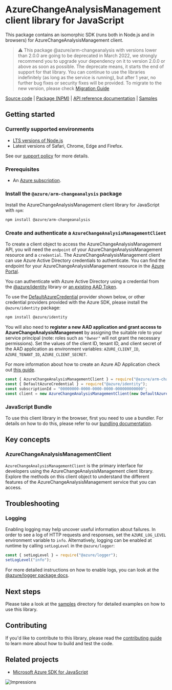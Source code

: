 # AzureChangeAnalysisManagement client library for JavaScript

This package contains an isomorphic SDK (runs both in Node.js and in browsers) for AzureChangeAnalysisManagement client.

> ⚠️ This package @azure/arm-changeanalysis with versions lower than 2.0.0 are going to be deprecated in March 2022, we strongly recommend you to upgrade your dependency on it to version 2.0.0 or above as soon as possible. The deprecate means, it starts the end of support for that library. You can continue to use the libraries indefinitely (as long as the service is running), but after 1 year, no further bug fixes or security fixes will be provided. To migrate to the new version, please check [Migration Guide](https://aka.ms/js-track2-migration-guide)

[Source code](https://github.com/Azure/azure-sdk-for-js/tree/main/sdk/changeanalysis/arm-changeanalysis) |
[Package (NPM)](https://www.npmjs.com/package/@azure/arm-changeanalysis) |
[API reference documentation](https://docs.microsoft.com/javascript/api/@azure/arm-changeanalysis) |
[Samples](https://github.com/Azure-Samples/azure-samples-js-management)

## Getting started

### Currently supported environments

- [LTS versions of Node.js](https://nodejs.org/about/releases/)
- Latest versions of Safari, Chrome, Edge and Firefox.

See our [support policy](https://github.com/Azure/azure-sdk-for-js/blob/main/SUPPORT.md) for more details.

### Prerequisites

- An [Azure subscription][azure_sub].

### Install the `@azure/arm-changeanalysis` package

Install the AzureChangeAnalysisManagement client library for JavaScript with `npm`:

```bash
npm install @azure/arm-changeanalysis
```

### Create and authenticate a `AzureChangeAnalysisManagementClient`

To create a client object to access the AzureChangeAnalysisManagement API, you will need the `endpoint` of your AzureChangeAnalysisManagement resource and a `credential`. The AzureChangeAnalysisManagement client can use Azure Active Directory credentials to authenticate.
You can find the endpoint for your AzureChangeAnalysisManagement resource in the [Azure Portal][azure_portal].

You can authenticate with Azure Active Directory using a credential from the [@azure/identity][azure_identity] library or [an existing AAD Token](https://github.com/Azure/azure-sdk-for-js/blob/master/sdk/identity/identity/samples/AzureIdentityExamples.md#authenticating-with-a-pre-fetched-access-token).

To use the [DefaultAzureCredential][defaultazurecredential] provider shown below, or other credential providers provided with the Azure SDK, please install the `@azure/identity` package:

```bash
npm install @azure/identity
```

You will also need to **register a new AAD application and grant access to AzureChangeAnalysisManagement** by assigning the suitable role to your service principal (note: roles such as `"Owner"` will not grant the necessary permissions).
Set the values of the client ID, tenant ID, and client secret of the AAD application as environment variables: `AZURE_CLIENT_ID`, `AZURE_TENANT_ID`, `AZURE_CLIENT_SECRET`.

For more information about how to create an Azure AD Application check out [this guide](https://docs.microsoft.com/azure/active-directory/develop/howto-create-service-principal-portal).

```javascript
const { AzureChangeAnalysisManagementClient } = require("@azure/arm-changeanalysis");
const { DefaultAzureCredential } = require("@azure/identity");
const subscriptionId = "00000000-0000-0000-0000-000000000000";
const client = new AzureChangeAnalysisManagementClient(new DefaultAzureCredential(), subscriptionId);
```


### JavaScript Bundle
To use this client library in the browser, first you need to use a bundler. For details on how to do this, please refer to our [bundling documentation](https://aka.ms/AzureSDKBundling).

## Key concepts

### AzureChangeAnalysisManagementClient

`AzureChangeAnalysisManagementClient` is the primary interface for developers using the AzureChangeAnalysisManagement client library. Explore the methods on this client object to understand the different features of the AzureChangeAnalysisManagement service that you can access.

## Troubleshooting

### Logging

Enabling logging may help uncover useful information about failures. In order to see a log of HTTP requests and responses, set the `AZURE_LOG_LEVEL` environment variable to `info`. Alternatively, logging can be enabled at runtime by calling `setLogLevel` in the `@azure/logger`:

```javascript
const { setLogLevel } = require("@azure/logger");
setLogLevel("info");
```

For more detailed instructions on how to enable logs, you can look at the [@azure/logger package docs](https://github.com/Azure/azure-sdk-for-js/tree/main/sdk/core/logger).

## Next steps

Please take a look at the [samples](https://github.com/Azure-Samples/azure-samples-js-management) directory for detailed examples on how to use this library.

## Contributing

If you'd like to contribute to this library, please read the [contributing guide](https://github.com/Azure/azure-sdk-for-js/blob/main/CONTRIBUTING.md) to learn more about how to build and test the code.

## Related projects

- [Microsoft Azure SDK for JavaScript](https://github.com/Azure/azure-sdk-for-js)

![Impressions](https://azure-sdk-impressions.azurewebsites.net/api/impressions/azure-sdk-for-js%2Fsdk%2Fchangeanalysis%2Farm-changeanalysis%2FREADME.png)

[azure_cli]: https://docs.microsoft.com/cli/azure
[azure_sub]: https://azure.microsoft.com/free/
[azure_sub]: https://azure.microsoft.com/free/
[azure_portal]: https://portal.azure.com
[azure_identity]: https://github.com/Azure/azure-sdk-for-js/tree/main/sdk/identity/identity
[defaultazurecredential]: https://github.com/Azure/azure-sdk-for-js/tree/main/sdk/identity/identity#defaultazurecredential
